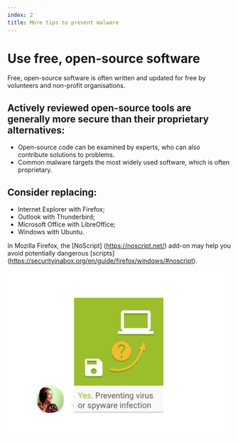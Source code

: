 ```yaml
---
index: 2
title: More tips to prevent malware
---
```

#  Use free, open-source software

Free, open-source software is often written and updated for free by volunteers and non-profit organisations. 

## Actively reviewed open-source tools are generally more secure than their proprietary alternatives:

* 	Open-source code can be examined by experts, who can also contribute solutions to problems.
* 	Common malware targets the most widely used software, which is often proprietary. 

## Consider replacing: 

* 	Internet Explorer with Firefox;
* 	Outlook with Thunderbird;
* 	Microsoft Office with LibreOffice; 
* 	Windows with Ubuntu.

In Mozilla Firefox, the [NoScript] (https://noscript.net/) add-on may help you avoid potentially dangerous [scripts] (https://securityinabox.org/en/guide/firefox/windows/#noscript). 
   
![image](malware_adv2.png)